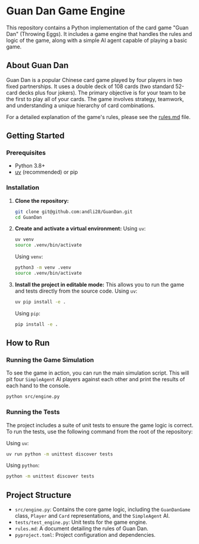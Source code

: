 # Guan Dan Game Engine

This repository contains a Python implementation of the card game "Guan Dan" (Throwing Eggs). It includes a game engine that handles the rules and logic of the game, along with a simple AI agent capable of playing a basic game.

## About Guan Dan

Guan Dan is a popular Chinese card game played by four players in two fixed partnerships. It uses a double deck of 108 cards (two standard 52-card decks plus four jokers). The primary objective is for your team to be the first to play all of your cards. The game involves strategy, teamwork, and understanding a unique hierarchy of card combinations.

For a detailed explanation of the game's rules, please see the [rules.md](rules.md) file.

## Getting Started

### Prerequisites

- Python 3.8+
- [uv](https://github.com/astral-sh/uv) (recommended) or pip

### Installation

1.  **Clone the repository:**
    ```bash
    git clone git@github.com:andli28/GuanDan.git
    cd GuanDan
    ```

2.  **Create and activate a virtual environment:**
    Using `uv`:
    ```bash
    uv venv
    source .venv/bin/activate
    ```
    Using `venv`:
    ```bash
    python3 -m venv .venv
    source .venv/bin/activate
    ```

3.  **Install the project in editable mode:**
    This allows you to run the game and tests directly from the source code.
    Using `uv`:
    ```bash
    uv pip install -e .
    ```
    Using `pip`:
    ```bash
    pip install -e .
    ```

## How to Run

### Running the Game Simulation

To see the game in action, you can run the main simulation script. This will pit four `SimpleAgent` AI players against each other and print the results of each hand to the console.

```bash
python src/engine.py
```

### Running the Tests

The project includes a suite of unit tests to ensure the game logic is correct. To run the tests, use the following command from the root of the repository:

Using `uv`:
```bash
uv run python -m unittest discover tests
```

Using `python`:
```bash
python -m unittest discover tests
```

## Project Structure

-   `src/engine.py`: Contains the core game logic, including the `GuanDanGame` class, `Player` and `Card` representations, and the `SimpleAgent` AI.
-   `tests/test_engine.py`: Unit tests for the game engine.
-   `rules.md`: A document detailing the rules of Guan Dan.
-   `pyproject.toml`: Project configuration and dependencies.